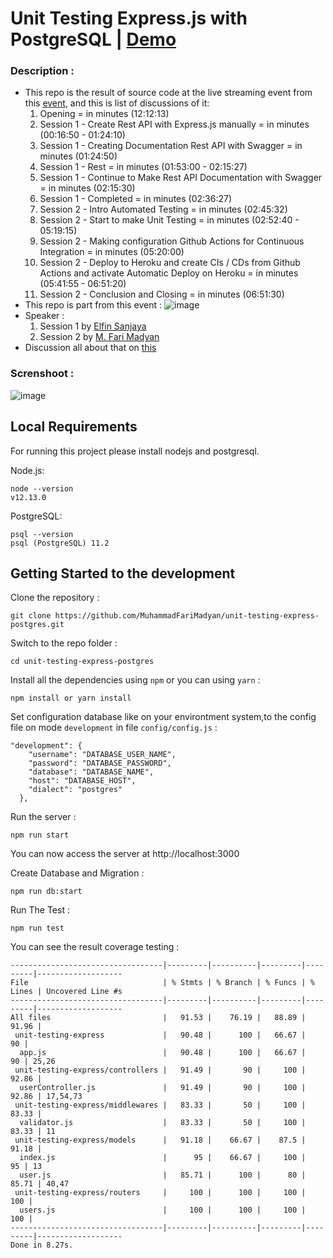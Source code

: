 # Unit Testing Express.js with PostgreSQL | [Demo](https://unit-test-express-postgres.herokuapp.com/api-docs)
### Description :
- This repo is the result of source code at the live streaming event from this [event](https://www.twitch.tv/videos/558640300), and this is list of discussions of it:
  1. Opening = in minutes (12:12:13)
  2. Session 1 - Create Rest API with Express.js manually = in minutes (00:16:50 - 01:24:10)
  3. Session 1 - Creating Documentation Rest API with Swagger = in minutes (01:24:50)
  4. Session 1 - Rest = in minutes (01:53:00 - 02:15:27)
  5. Session 1 - Continue to Make Rest API Documentation with Swagger = in minutes (02:15:30)
  6. Session 1 - Completed = in minutes (02:36:27)
  7. Session 2 - Intro Automated Testing = in minutes (02:45:32)
  8. Session 2 - Start to make Unit Testing = in minutes (02:52:40 - 05:19:15)
  9. Session 2 - Making configuration Github Actions for Continuous Integration = in minutes (05:20:00)
  10. Session 2 - Deploy to Heroku and create CIs / CDs from Github Actions and activate Automatic Deploy on Heroku =
  in minutes (05:41:55 - 06:51:20)
  11. Session 2 - Conclusion and Closing = in minutes (06:51:30)
- This repo is part from this event : 
![image](https://dicodingacademy.blob.core.windows.net/eventimages/2020022507465221be19857ca150a93515c8d0782bd5f7.jpg)
- Speaker : 
  1. Session 1 by [Elfin Sanjaya](https://github.com/elfinsanjaya12)
  2. Session 2 by [M. Fari Madyan](https://github.com/MuhammadFariMadyan)
- Discussion all about that on [this](https://www.dicoding.com/events/2988/documentations)

### Screnshoot : 
![image](https://user-images.githubusercontent.com/7545546/75762344-18603c80-5d6d-11ea-9f7e-f0942b85cec4.png) 

## Local Requirements
For running this project please install nodejs and postgresql.

Node.js:
```
node --version
v12.13.0
```
PostgreSQL:
```
psql --version
psql (PostgreSQL) 11.2
```

## Getting Started to the development
Clone the repository :
```
git clone https://github.com/MuhammadFariMadyan/unit-testing-express-postgres.git
```
Switch to the repo folder :
```
cd unit-testing-express-postgres
```
Install all the dependencies using `npm` or you can using `yarn` :
```
npm install or yarn install
```
Set configuration database like on your environtment system,to the config file on mode `development` in file `config/config.js` :
```
"development": {
    "username": "DATABASE_USER_NAME",
    "password": "DATABASE_PASSWORD",
    "database": "DATABASE_NAME",
    "host": "DATABASE_HOST",
    "dialect": "postgres"
  },
```

Run the server :
```
npm run start
```
You can now access the server at http://localhost:3000

Create Database and Migration :
```
npm run db:start
```
Run The Test :

```
npm run test
```
You can see the result coverage testing :
```
----------------------------------|---------|----------|---------|---------|-------------------
File                              | % Stmts | % Branch | % Funcs | % Lines | Uncovered Line #s
----------------------------------|---------|----------|---------|---------|-------------------
All files                         |   91.53 |    76.19 |   88.89 |   91.96 | 
 unit-testing-express             |   90.48 |      100 |   66.67 |      90 | 
  app.js                          |   90.48 |      100 |   66.67 |      90 | 25,26
 unit-testing-express/controllers |   91.49 |       90 |     100 |   92.86 | 
  userController.js               |   91.49 |       90 |     100 |   92.86 | 17,54,73
 unit-testing-express/middlewares |   83.33 |       50 |     100 |   83.33 | 
  validator.js                    |   83.33 |       50 |     100 |   83.33 | 11
 unit-testing-express/models      |   91.18 |    66.67 |    87.5 |   91.18 | 
  index.js                        |      95 |    66.67 |     100 |      95 | 13
  user.js                         |   85.71 |      100 |      80 |   85.71 | 40,47
 unit-testing-express/routers     |     100 |      100 |     100 |     100 | 
  users.js                        |     100 |      100 |     100 |     100 | 
----------------------------------|---------|----------|---------|---------|-------------------
Done in 8.27s.
```